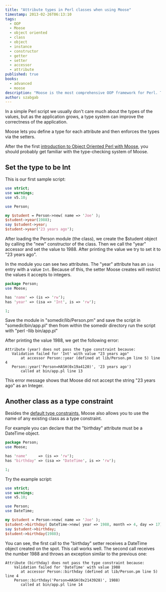```yaml
---
title: "Attribute types in Perl classes when using Moose"
timestamp: 2013-02-26T06:13:10
tags:
  - OOP
  - Moose
  - object oriented
  - class
  - object
  - instance
  - constructor
  - getter
  - setter
  - accessor
  - attribute
published: true
books:
  - advanced
  - moose
description: "Moose is the most comprehensive OOP framework for Perl. This article covers the attribute types avaliable in Moose."
author: szabgab
---
```



In a simple Perl script we usually don't care much about the types of the values,
but as the application grows, a type system can improve the correctness of the application.

Moose lets you define a type for each attribute and then enforces the types via the setters.


After the the first
[introduction to Object Oriented Perl with Moose](/object-oriented-perl-using-moose),
you should probably get familiar with the type-checking system of Moose.

## Set the type to be Int

This is our first sample script:

```perl
use strict;
use warnings;
use v5.10;

use Person;

my $student = Person->new( name => 'Joe' );
$student->year(1988);
say $student->year;
$student->year('23 years ago');
```

After loading the Person module (the class), we create the $student object
by calling the "new" constructor of the class.
Then we call the "year" accessor and set the value to 1988. After printing the value
we try to set it to "23 years ago".

In the module you can see two attributes. The "year" attribute has an `isa` entry
with a value `Int`. Because of this, the setter Moose creates will restrict the
values it accepts to integers.

```perl
package Person;
use Moose;

has 'name' => (is => 'rw');
has 'year' => (isa => 'Int', is => 'rw');

1;
```

Save the module in "somedir/lib/Person.pm" and save the script in "somedir/bin/app.pl" then
from within the somedir directory run the script with "perl -Ilib bin/app.pl"

After printing the value 1988, we get the following error:

```
Attribute (year) does not pass the type constraint because:
   Validation failed for 'Int' with value "23 years ago"
       at accessor Person::year (defined at lib/Person.pm line 5) line 4
   Person::year('Person=HASH(0x19a4120)', '23 years ago')
       called at bin/app.pl line 13
```

This error message shows that Moose did not accept the string "23 years ago" as an Integer.

## Another class as a type constraint

Besides the
[default type constraints](https://metacpan.org/pod/Moose::Util::TypeConstraints#Default-Type-Constraints),
Moose also allows you to use the name of any existing class as a type constraint.

For example you can declare that the "birthday" attribute must be a DateTime object.

```perl
package Person;
use Moose;

has 'name'     => (is => 'rw');
has 'birthday' => (isa => 'DateTime', is => 'rw');

1;
```

Try the example script:

```perl
use strict;
use warnings;
use v5.10;

use Person;
use DateTime;

my $student = Person->new( name => 'Joe' );
$student->birthday( DateTime->new( year => 1988, month => 4, day => 17) );
say $student->birthday;
$student->birthday(1988);
```

You can see, the first call to the "birthday" setter receives a DateTime object
created on the spot. This call works well. The second call receives the number 1988
and throws an exception similar to the previous one:

```
Attribute (birthday) does not pass the type constraint because:
    Validation failed for 'DateTime' with value 1988
       at accessor Person::birthday (defined at lib/Person.pm line 5) line 4
    Person::birthday('Person=HASH(0x2143928)', 1988)
       called at bin/app.pl line 14
```

